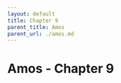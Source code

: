 ```yaml
---
layout: default
title: Chapter 9
parent_title: Amos
parent_url: ./amos.md
---
```


# Amos - Chapter 9

